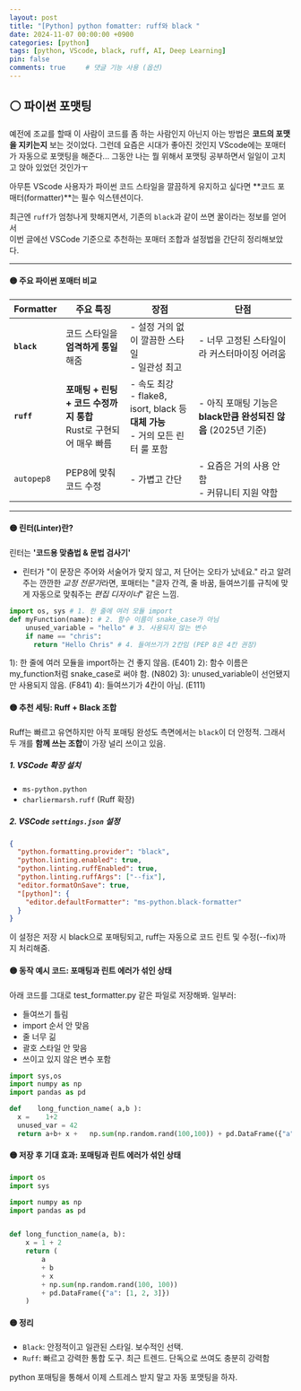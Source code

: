 ```yaml
---
layout: post
title: "[Python] python fomatter: ruff와 black "
date: 2024-11-07 00:00:00 +0900
categories: [python]
tags: [python, VScode, black, ruff, AI, Deep Learning]
pin: false
comments: true     # 댓글 기능 사용 (옵션)
---
```


## ⚪ 파이썬 포맷팅

예전에 조교를 할때 이 사람이 코드를 좀 하는 사람인지 아닌지 아는 방법은 **코드의 포맷을 지키는지** 보는 것이었다.
그런데 요즘은 시대가 좋아진 것인지 VScode에는 포매터가 자동으로 포맷팅을 해준다... 그동안 나는 뭘 위해서 포맷팅 공부하면서 일일이 고치고 앉아 있었던 것인가ㅜ 

아무튼 VScode 사용자가 파이썬 코드 스타일을 깔끔하게 유지하고 싶다면 **코드 포매터(formatter)**는 필수 익스텐션이다.  

최근엔 `ruff`가 엄청나게 핫해지면서, 기존의 `black`과 같이 쓰면 꿀이라는 정보를 얻어서  
이번 글에선 VSCode 기준으로 추천하는 포매터 조합과 설정법을 간단히 정리해보았다.

---

#### 🟡 주요 파이썬 포매터 비교

| Formatter | 주요 특징 | 장점 | 단점 |
|-----------|-----------|------|------|
| **`black`** | 코드 스타일을 **엄격하게 통일**해줌 | - 설정 거의 없이 깔끔한 스타일<br>- 일관성 최고 | - 너무 고정된 스타일이라 커스터마이징 어려움 |
| **`ruff`** | **포매팅 + 린팅 + 코드 수정까지 통합**<br>Rust로 구현되어 매우 빠름 | - 속도 최강<br>- flake8, isort, black 등 **대체 가능**<br>- 거의 모든 린터 룰 포함 | - 아직 포매팅 기능은 **black만큼 완성되진 않음** (2025년 기준) |
| `autopep8` | PEP8에 맞춰 코드 수정 | - 가볍고 간단 | - 요즘은 거의 사용 안 함<br>- 커뮤니티 지원 약함 |

---

#### 🟡 린터(Linter)란?

린터는 **'코드용 맞춤법 & 문법 검사기'**

- 린터가 "이 문장은 주어와 서술어가 맞지 않고, 저 단어는 오타가 났네요." 라고 알려주는 깐깐한 *교정 전문가*라면, 포매터는 "글자 간격, 줄 바꿈, 들여쓰기를 규칙에 맞게 자동으로 맞춰주는 *편집 디자이너*" 같은 느낌.

```py
import os, sys # 1. 한 줄에 여러 모듈 import
def myFunction(name): # 2. 함수 이름이 snake_case가 아님
    unused_variable = "hello" # 3. 사용되지 않는 변수
    if name == "chris":
      return "Hello Chris" # 4. 들여쓰기가 2칸임 (PEP 8은 4칸 권장)
```
  1): 한 줄에 여러 모듈을 import하는 건 좋지 않음. (E401)
  2): 함수 이름은 my_function처럼 snake_case로 써야 함. (N802)
  3): unused_variable이 선언됐지만 사용되지 않음. (F841)
  4): 들여쓰기가 4칸이 아님. (E111)

#### 🟡 추천 세팅: Ruff + Black 조합

Ruff는 빠르고 유연하지만 아직 포매팅 완성도 측면에서는 `black`이 더 안정적. 그래서 두 개를 **함께 쓰는 조합**이 가장 널리 쓰이고 있음.

##### 1. VSCode 확장 설치
- `ms-python.python`
- `charliermarsh.ruff` (Ruff 확장)

##### 2. VSCode `settings.json` 설정

```json
{
  "python.formatting.provider": "black",
  "python.linting.enabled": true,
  "python.linting.ruffEnabled": true,
  "python.linting.ruffArgs": ["--fix"],
  "editor.formatOnSave": true,
  "[python]": {
    "editor.defaultFormatter": "ms-python.black-formatter"
  }
}
```
이 설정은 저장 시 black으로 포매팅되고, ruff는 자동으로 코드 린트 및 수정(--fix)까지 처리해줌.

#### 🟡 동작 예시 코드: 포매팅과 린트 에러가 섞인 상태
아래 코드를 그대로 test_formatter.py 같은 파일로 저장해봐.
일부러:
  - 들여쓰기 틀림
  - import 순서 안 맞음
  - 줄 너무 긺
  - 괄호 스타일 안 맞음
  - 쓰이고 있지 않은 변수 포함

```python
import sys,os
import numpy as np
import pandas as pd

def    long_function_name( a,b ):
  x =    1+2
  unused_var = 42
  return a+b+ x +   np.sum(np.random.rand(100,100)) + pd.DataFrame({"a":[1,2,3]})
```

#### 🟡 저장 후 기대 효과: 포매팅과 린트 에러가 섞인 상태

```python
import os
import sys

import numpy as np
import pandas as pd


def long_function_name(a, b):
    x = 1 + 2
    return (
        a
        + b
        + x
        + np.sum(np.random.rand(100, 100))
        + pd.DataFrame({"a": [1, 2, 3]})
    )
```


#### 🟡 정리
- `Black`: 안정적이고 일관된 스타일. 보수적인 선택.
- `Ruff`: 빠르고 강력한 통합 도구. 최근 트렌드. 단독으로 쓰여도 충분히 강력함

python 포매팅을 통해서 이제 스트레스 받지 말고 자동 포맷팅을 하자.